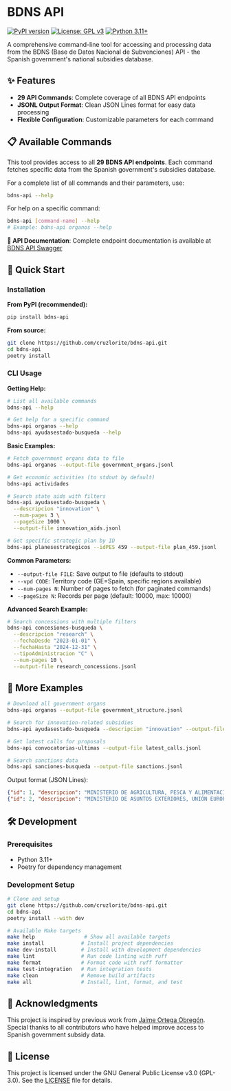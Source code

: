 BDNS API
========
[![PyPI version](https://badge.fury.io/py/bdns-api.svg)](https://badge.fury.io/py/bdns-api)
[![License: GPL v3](https://img.shields.io/badge/License-GPLv3-blue.svg)](https://www.gnu.org/licenses/gpl-3.0)
[![Python 3.11+](https://img.shields.io/badge/python-3.11+-blue.svg)](https://www.python.org/downloads/)

A comprehensive command-line tool for accessing and processing data from the BDNS (Base de Datos Nacional de Subvenciones) API - the Spanish government's national subsidies database.

## ✨ Features

- **29 API Commands**: Complete coverage of all BDNS API endpoints
- **JSONL Output Format**: Clean JSON Lines format for easy data processing
- **Flexible Configuration**: Customizable parameters for each command

## 📋 Available Commands

This tool provides access to all **29 BDNS API endpoints**. Each command fetches specific data from the Spanish government's subsidies database.

For a complete list of all commands and their parameters, use:
```bash
bdns-api --help
```

For help on a specific command:
```bash
bdns-api [command-name] --help
# Example: bdns-api organos --help
```

**📖 API Documentation**: Complete endpoint documentation is available at [BDNS API Swagger](https://www.infosubvenciones.es/bdnstrans/doc/swagger)

## 🚀 Quick Start

### Installation

**From PyPI (recommended):**
```bash
pip install bdns-api
```

**From source:**
```bash
git clone https://github.com/cruzlorite/bdns-api.git
cd bdns-api
poetry install
```

### CLI Usage

**Getting Help:**
```bash
# List all available commands
bdns-api --help

# Get help for a specific command  
bdns-api organos --help
bdns-api ayudasestado-busqueda --help
```

**Basic Examples:**
```bash
# Fetch government organs data to file
bdns-api organos --output-file government_organs.jsonl

# Get economic activities (to stdout by default)
bdns-api actividades

# Search state aids with filters
bdns-api ayudasestado-busqueda \
  --descripcion "innovation" \
  --num-pages 3 \
  --pageSize 1000 \
  --output-file innovation_aids.jsonl

# Get specific strategic plan by ID
bdns-api planesestrategicos --idPES 459 --output-file plan_459.jsonl
```

**Common Parameters:**
- `--output-file FILE`: Save output to file (defaults to stdout)
- `--vpd CODE`: Territory code (GE=Spain, specific regions available)
- `--num-pages N`: Number of pages to fetch (for paginated commands)
- `--pageSize N`: Records per page (default: 10000, max: 10000)

**Advanced Search Example:**
```bash
# Search concessions with multiple filters
bdns-api concesiones-busqueda \
  --descripcion "research" \
  --fechaDesde "2023-01-01" \
  --fechaHasta "2024-12-31" \
  --tipoAdministracion "C" \
  --num-pages 10 \
  --output-file research_concessions.jsonl
```

## 📖 More Examples

```bash
# Download all government organs
bdns-api organos --output-file government_structure.jsonl

# Search for innovation-related subsidies
bdns-api ayudasestado-busqueda --descripcion "innovation" --output-file innovation_aids.jsonl

# Get latest calls for proposals
bdns-api convocatorias-ultimas --output-file latest_calls.jsonl

# Search sanctions data
bdns-api sanciones-busqueda --output-file sanctions.jsonl
```

Output format (JSON Lines):
```json
{"id": 1, "descripcion": "MINISTERIO DE AGRICULTURA, PESCA Y ALIMENTACIÓN", "codigo": "E04"}
{"id": 2, "descripcion": "MINISTERIO DE ASUNTOS EXTERIORES, UNIÓN EUROPEA Y COOPERACIÓN", "codigo": "E05"}
```

## 🛠️ Development

### Prerequisites
- Python 3.11+
- Poetry for dependency management

### Development Setup
```bash
# Clone and setup
git clone https://github.com/cruzlorite/bdns-api.git
cd bdns-api
poetry install --with dev

# Available Make targets
make help                # Show all available targets
make install            # Install project dependencies  
make dev-install        # Install with development dependencies
make lint               # Run code linting with ruff
make format             # Format code with ruff formatter
make test-integration   # Run integration tests
make clean              # Remove build artifacts
make all                # Install, lint, format, and test
```

## 🙏 Acknowledgments

This project is inspired by previous work from [Jaime Ortega Obregón](https://github.com/jaimeortega/bdns-ingest). Special thanks to all contributors who have helped improve access to Spanish government subsidy data.

## 📜 License

This project is licensed under the GNU General Public License v3.0 (GPL-3.0). See the [LICENSE](LICENSE) file for details.
